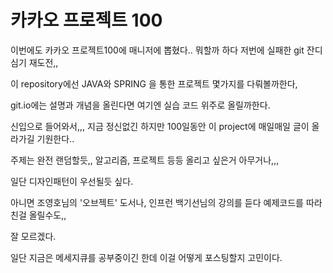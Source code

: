 # 카카오 프로젝트 100

이번에도 카카오 프로젝트100에 매니저에 뽑혔다.. 뭐할까 하다 저번에 실패한 git 잔디 심기 재도전,,

이 repository에선 JAVA와 SPRING 을 통한 프로젝트 몇가지를 다뤄볼까한다,

git.io에는 설명과 개념을 올린다면 여기엔 실습 코드 위주로 올릴까한다.

신입으로 들어와서,,, 지금 정신없긴 하지만 100일동안 이 project에 매일매일 글이 올라가길 기원한다.. 

주제는 완전 랜덤할듯,, 알고리즘, 프로젝트 등등 올리고 싶은거 아무거나,,, 

일단 디자인패턴이 우선될듯 싶다. 

아니면 조영호님의 '오브젝트' 도서나, 인프런 백기선님의 강의를 듣다 예제코드를 따라 친걸 올릴수도,, 

잘 모르겠다. 

일단 지금은 메세지큐를 공부중이긴 한데 이걸 어떻게 포스팅할지 고민이다.
